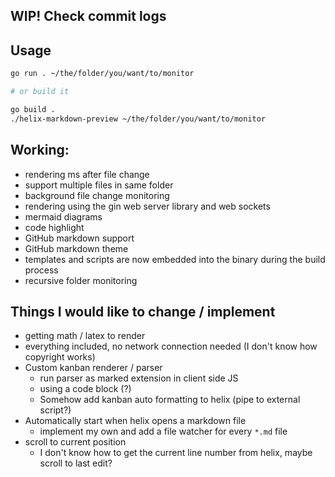 ## WIP! Check commit logs 

## Usage

```bash
go run . ~/the/folder/you/want/to/monitor

# or build it 

go build . 
./helix-markdown-preview ~/the/folder/you/want/to/monitor
```

## Working: 

- rendering ms after file change
- support multiple files in same folder
- background file change monitoring 
- rendering using the gin web server library and web sockets
- mermaid diagrams 
- code highlight
- GitHub markdown support 
- GitHub markdown theme
- templates and scripts are now embedded into the binary during the build process
- recursive folder monitoring

## Things I would like to change / implement

- getting math / latex to render
- everything included, no network connection needed (I don't know how copyright works)
- Custom kanban renderer / parser
  - run parser as marked extension in client side JS 
  - using a code block (?)
  - Somehow add kanban auto formatting to helix (pipe to external script?)
- Automatically start when helix opens a markdown file
  - implement my own and add a file watcher for every `*.md` file
- scroll to current position
  - I don't know how to get the current line number from helix, maybe scroll to last edit? 

